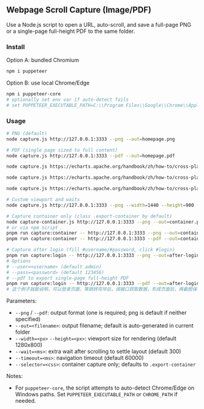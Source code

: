 ## Webpage Scroll Capture (Image/PDF)

Use a Node.js script to open a URL, auto-scroll, and save a full-page PNG or a single-page full-height PDF to the same folder.

### Install

Option A: bundled Chromium

```bash
npm i puppeteer
```

Option B: use local Chrome/Edge

```bash
npm i puppeteer-core
# optionally set env var if auto-detect fails
# set PUPPETEER_EXECUTABLE_PATH=C:\\Program Files\\Google\\Chrome\\Application\\chrome.exe
```

### Usage

```bash
# PNG (default)
node capture.js http://127.0.0.1:3333 --png --out=homepage.png

# PDF (single page sized to full content)
node capture.js http://127.0.0.1:3333 --pdf --out=homepage.pdf

node capture.js https://echarts.apache.org/handbook/zh/how-to/cross-platform/server/#%E6%9C%8D%E5%8A%A1%E7%AB%AF-canvas-%E6%B8%B2%E6%9F%93 --pdf --out=echarts.pdf

node capture.js https://echarts.apache.org/handbook/zh/how-to/cross-platform/server/#%E6%9C%8D%E5%8A%A1%E7%AB%AF-canvas-%E6%B8%B2%E6%9F%93 --png --out=echarts.

node capture.js https://echarts.apache.org/handbook/zh/how-to/cross-platform/server/ --pdf --out=echarts.pdf

# Custom viewport and waits
node capture.js http://127.0.0.1:3333 --png --width=1440 --height=900 --wait=300

# Capture container only (class .export-container by default)
node capture-container.js http://127.0.0.1:3333 --png --out=container.png
# or via npm script
pnpm run capture:container -- http://127.0.0.1:3333 --png --out=container.png
pnpm run capture:container -- http://127.0.0.1:3333 --pdf --out=container.pdf

# Capture after login (fill #username/#password, click #login)
pnpm run capture:login -- http://127.0.0.1:3333 --png --out=after-login.png
# Options
# --user=<username> (default admin)
# --pass=<password> (default 123456)
# --pdf to export single-page full-height PDF
pnpm run capture:login -- http://127.0.0.1:3333 --pdf --out=after-login.pdf
# 这个例子就能说明，可以登录页面，等跳转完毕后，调接口获取数据，形成页面后，再截图保存
```

Parameters:

- `--png` / `--pdf`: output format (one is required; png is default if neither specified)
- `--out=<filename>`: output filename; default is auto-generated in current folder
- `--width=<px>` `--height=<px>`: viewport size for rendering (default 1280x800)
- `--wait=<ms>`: extra wait after scrolling to settle layout (default 300)
- `--timeout=<ms>`: navigation timeout (default 60000)
- `--selector=<css>`: container capture only; defaults to `.export-container`

Notes:

- For `puppeteer-core`, the script attempts to auto-detect Chrome/Edge on Windows paths. Set `PUPPETEER_EXECUTABLE_PATH` or `CHROME_PATH` if needed.



